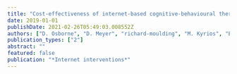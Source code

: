 ```yaml
---
title: "Cost-effectiveness of internet-based cognitive-behavioural therapy for obsessive-compulsive disorder"
date: 2019-01-01
publishDate: 2021-02-26T05:49:03.008552Z
authors: ["D. Osborne", "D. Meyer", "richard-moulding", "M. Kyrios", "E. Bailey", "M. Nedeljkovic"]
publication_types: ["2"]
abstract: ""
featured: false
publication: "*Internet interventions*"
---
```


